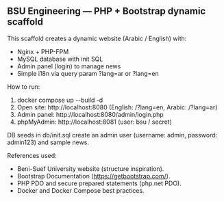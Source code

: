 BSU Engineering — PHP + Bootstrap dynamic scaffold
------------------------------------------------
This scaffold creates a dynamic website (Arabic / English) with:
- Nginx + PHP-FPM
- MySQL database with init SQL
- Admin panel (login) to manage news
- Simple i18n via query param ?lang=ar or ?lang=en

How to run:
1. docker compose up --build -d
2. Open site: http://localhost:8080 (English: /?lang=en, Arabic: /?lang=ar)
3. Admin panel: http://localhost:8080/admin/login.php
4. phpMyAdmin: http://localhost:8081 (user: bsu / secret)

DB seeds in db/init.sql create an admin user (username: admin, password: admin123) and sample news.

References used:
- Beni-Suef University website (structure inspiration).
- Bootstrap Documentation (https://getbootstrap.com/).
- PHP PDO and secure prepared statements (php.net PDO).
- Docker and Docker Compose best practices.
